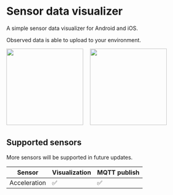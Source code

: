 # Sensor data visualizer
A simple sensor data visualizer for Android and iOS.

Observed data is able to upload to your environment.


<img width=200 src="https://user-images.githubusercontent.com/47964431/101439735-810dc280-3958-11eb-9175-0b4b93158c12.jpg">　
<img width=200 src="https://user-images.githubusercontent.com/47964431/101439738-8408b300-3958-11eb-9d66-37169b2f5a54.jpg">

## Supported sensors
More sensors will be supported in future updates.

|Sensor|Visualization|MQTT publish|
|----|----|----|
|Acceleration|✅|✅|

